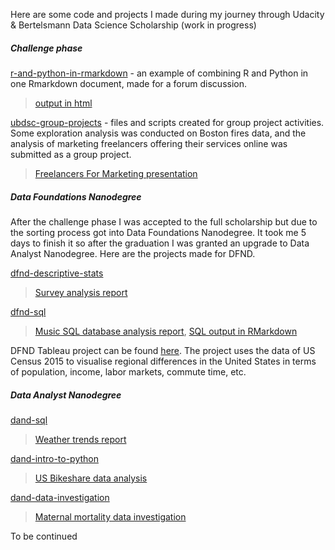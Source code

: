 Here are some code and projects I made during my journey through Udacity & Bertelsmann Data Science Scholarship (work in progress)

##### Challenge phase

[r-and-python-in-rmarkdown](https://github.com/TianaQ/udacity-bertelsmann-ds-challenge/tree/master/0-challenge-phase/r-and-python-in-rmarkdown) - an example of combining R and Python in one Rmarkdown document, made for a forum discussion. 
>[output in html](https://tianaq.github.io/udacity-bertelsmann-ds-challenge/0-challenge-phase/r-and-python-in-rmarkdown/r_and_python_in_rstudio.html)

[ubdsc-group-projects](https://github.com/TianaQ/ubdsc-group-projects) - files and scripts created for group project activities. Some exploration analysis was conducted on Boston fires data, and the analysis of marketing freelancers offering their services online was submitted as a group project.

>[Freelancers For Marketing presentation](https://github.com/TianaQ/ubdsc-group-projects/blob/master/marketing-freelance/Marketing%20Project.pdf)


##### Data Foundations Nanodegree

After the challenge phase I was accepted to the full scholarship but due to the sorting process got into Data Foundations Nanodegree. It took me 5 days to finish it so after the graduation I was granted an upgrade to Data Analyst Nanodegree. Here are the projects made for DFND.

[dfnd-descriptive-stats](https://github.com/TianaQ/udacity-bertelsmann-ds-challenge/tree/master/1-dfnd-descriptive-stats) 
>[Survey analysis report](https://github.com/TianaQ/udacity-bertelsmann-ds-challenge/blob/master/1-dfnd-descriptive-stats/survey__presentation.pdf)

[dfnd-sql](https://github.com/TianaQ/udacity-bertelsmann-ds-challenge/tree/master/2-dfnd-sql) 
>[Music SQL database analysis report](https://github.com/TianaQ/udacity-bertelsmann-ds-challenge/blob/master/2-dfnd-sql/Music%20SQL%20Database%20Analysis.pdf), [SQL output in RMarkdown](https://tianaq.github.io/udacity-bertelsmann-ds-challenge/2-dfnd-sql/project_sql_output.html)

DFND Tableau project can be found [here](https://public.tableau.com/profile/tatiana.kurilo#!/vizhome/RegionalDifferencesinUSA/RegionalDifferencesintheUSA). The project uses the data of US Census 2015 to visualise regional differences in the United States in terms of population, income, labor markets, commute time, etc.

##### Data Analyst Nanodegree

[dand-sql](https://github.com/TianaQ/udacity-bertelsmann-ds-challenge/tree/master/3-dand-sql)
> [Weather trends report](https://tianaq.github.io/udacity-bertelsmann-ds-challenge/3-dand-sql/weather_trends.html)

[dand-intro-to-python](https://github.com/TianaQ/udacity-bertelsmann-ds-challenge/tree/master/4-dand-intro-to-python)
>[US Bikeshare data analysis](https://tianaq.github.io/udacity-bertelsmann-ds-challenge/4-dand-intro-to-python/Bike_Share_Analysis.html)

[dand-data-investigation](https://github.com/TianaQ/udacity-bertelsmann-ds-challenge/tree/master/5-dand-data-investigation)
>[Maternal mortality data investigation](https://tianaq.github.io/udacity-bertelsmann-ds-challenge/5-dand-data-investigation/Investigate_a_Dataset.html)

To be continued